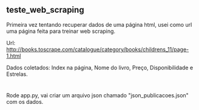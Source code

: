 ## teste_web_scraping

Primeira vez tentando recuperar dados de uma página html, usei como url uma página feita para treinar web scraping. 

Url: http://books.toscrape.com/catalogue/category/books/childrens_11/page-1.html

Dados coletados: Index na página, Nome do livro, Preço, Disponibilidade e Estrelas.
#
Rode app.py, vai criar um arquivo json chamado "json_publicacoes.json" com os dados. 

